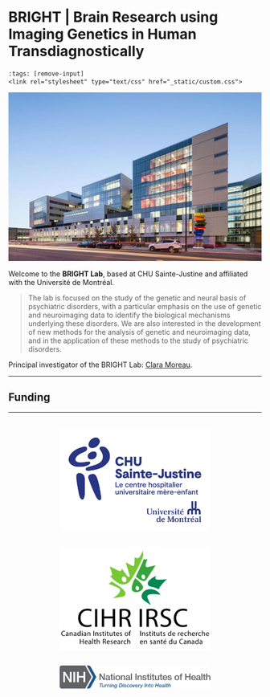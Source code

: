 # BRIGHT | Brain Research using Imaging Genetics in Human Transdiagnostically

```{code-cell} html
:tags: [remove-input]
<link rel="stylesheet" type="text/css" href="_static/custom.css">
```

![BRIGHT Lab at CHU Sainte-Justine](_static/images/chu_st_justine.jpg)

Welcome to the **BRIGHT Lab**, based at CHU Sainte-Justine and affiliated with the Université de Montréal.

> The lab is focused on the study of the genetic and neural basis of psychiatric disorders, with a particular emphasis on the use of genetic and neuroimaging data to identify the biological mechanisms underlying these disorders. We are also interested in the development of new methods for the analysis of genetic and neuroimaging data, and in the application of these methods to the study of psychiatric disorders.

<p>
  Principal investigator of the BRIGHT Lab: <a href="https://www.chusj.org/fr/Biographie?id=4a42981c-6b86-434c-ad8a-bb6cc78968b5&lang=" target="_blank">Clara Moreau</a>.
</p>

---

## Funding

---

<div style="display: flex; flex-wrap: wrap; justify-content: center; align-items: center; gap: 2rem; margin-top: 2rem;">

<img src="_static/images/logo_chu.png" alt="CHU Sainte-Justine" width="300"/>

<img src="_static/images/cihr.png" alt="CIHR" width="300"/>

<img src="_static/images/nih.png" alt="NIH" width="300"/>

</div>
